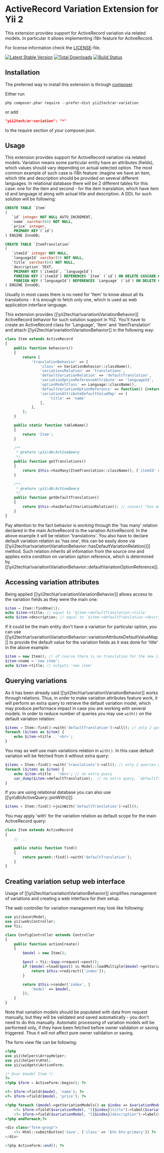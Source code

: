 ActiveRecord Variation Extension for Yii 2
==========================================

This extension provides support for ActiveRecord variation via related models.
In particular it allows implementing i18n feature for ActiveRecord.

For license information check the [LICENSE](LICENSE.md)-file.

[![Latest Stable Version](https://poser.pugx.org/yii2tech/ar-variation/v/stable.png)](https://packagist.org/packages/yii2tech/ar-variation)
[![Total Downloads](https://poser.pugx.org/yii2tech/ar-variation/downloads.png)](https://packagist.org/packages/yii2tech/ar-variation)
[![Build Status](https://travis-ci.org/yii2tech/ar-variation.svg?branch=master)](https://travis-ci.org/yii2tech/ar-variation)


Installation
------------

The preferred way to install this extension is through [composer](http://getcomposer.org/download/).

Either run

```
php composer.phar require --prefer-dist yii2tech/ar-variation
```

or add

```json
"yii2tech/ar-variation": "*"
```

to the require section of your composer.json.


Usage
-----

This extension provides support for ActiveRecord variation via related models.
Variation means some particular entity have an attributes (fields), which values should vary depending on actual
selected option.
The most common example of such case is i18n feature: imagine we have an item, which title and description should
be provided on several different languages. In relational database there will be 2 different tables for this case:
one for the item and second - for the item translation, which have item id and language id along with actual title
and description. A DDL for such solution will be following:

```sql
CREATE TABLE `Item`
(
   `id` integer NOT NULL AUTO_INCREMENT,
   `name` varchar(64) NOT NULL,
   `price` integer,
    PRIMARY KEY (`id`)
) ENGINE InnoDB;

CREATE TABLE `ItemTranslation`
(
   `itemId` integer NOT NULL,
   `languageId` varchar(5) NOT NULL,
   `title` varchar(64) NOT NULL,
   `description` TEXT,
    PRIMARY KEY (`itemId`, `languageId`)
    FOREIGN KEY (`itemId`) REFERENCES `Item` (`id`) ON DELETE CASCADE ON UPDATE CASCADE,
    FOREIGN KEY (`languageId`) REFERENCES `Language` (`id`) ON DELETE CASCADE ON UPDATE CASCADE,
) ENGINE InnoDB;
```

Usually in most cases there is no need for 'Item' to know about all its translations - it is enough to fetch
only one, which is used as web application interface language.

This extension provides [[\yii2tech\ar\variation\VariationBehavior]] ActiveRecord behavior for such solution
support in Yii2. You'll have to create an ActiveRecord class for 'Language', 'Item' and 'ItemTranslation' and
attach [[\yii2tech\ar\variation\VariationBehavior]] in the following way:

```php
class Item extends ActiveRecord
{
    public function behaviors()
    {
        return [
            'translationBehavior' => [
                'class' => VariationBehavior::className(),
                'variationsRelation' => 'translations',
                'defaultVariationRelation' => 'defaultTranslation',
                'variationOptionReferenceAttribute' => 'languageId',
                'optionModelClass' => Language::className(),
                'defaultVariationOptionReference' => function() {return Yii::$app->language;},
                'variationAttributeDefaultValueMap' => [
                    'title' => 'name'
                ],
            ],
        ];
    }

    public static function tableName()
    {
        return 'Item';
    }

    /**
     * @return \yii\db\ActiveQuery
     */
    public function getTranslations()
    {
        return $this->hasMany(ItemTranslation::className(), ['itemId' => 'id']);
    }

    /**
     * @return \yii\db\ActiveQuery
     */
    public function getDefaultTranslation()
    {
        return $this->hasDefaultVariationRelation(); // convert "has many translations" into "has one defaultTranslation"
    }
}
```

Pay attention to the fact behavior is working through the 'has many' relation declared in the main ActiveRecord to
the variation ActiveRecord. In the above example it will be relation 'translations'. You also have to declare default
variation relation as 'has one', this can be easily done via [[\yii2tech\ar\variation\VariationBehavior::hasDefaultVariationRelation()]]
method. Such relation inherits all infomation from the source one and applies extra condition on variation option reference,
which is determined by [[\yii2tech\ar\variation\VariationBehavior::defaultVariationOptionReference]].


## Accessing variation attributes <span id="accessing-variation-attributes"></span>

Being applied [[\yii2tech\ar\variation\VariationBehavior]] allows access to the variation fields as they were
the main one:

```php
$item = Item::findOne(1);
echo $item->title; // equal to `$item->defaultTranslation->title`
echo $item->description; // equal to `$item->defaultTranslation->description`
```

If it could be the main entity don't have a variation for particular option, you can use [[\yii2tech\ar\variation\VariationBehavior::variationAttributeDefaultValueMap]]
to provide the default value for the variation fields as it was done for 'title' in the above example:

```php
$item = new Item(); // of course there is no translation for the new item
$item->name = 'new item';
echo $item->title; // outputs 'new item'
```


## Querying variations <span id="querying-variations"></span>

As it has been already said [[\yii2tech\ar\variation\VariationBehavior]] works through relations. Thus, in order to make
variation attributes feature work, it will perform an extra query to retrieve the default variation model, which may
produce performace impact in case you are working with several models.
In order to reduce number of queries you may use `with()` on the default variation relation:

```php
$items = Item::find()->with('defaultTranslation')->all(); // only 2 queries will be performed
foreach ($items as $item) {
    echo $item->title . '<br>';
}
```

You may as well use main variations relation in `with()`. In this case default variation will be fetched from it without
extra query:

```php
$items = Item::find()->with('translations')->all(); // only 2 queries will be performed
foreach ($items as $item) {
    echo $item->title . '<br>'; // no extra query
    var_dump($item->defaultTranslation);  // no extra query, `defaultTranslation` is populated from `translations`
}
```

If you are using relational database you can also use [[\yii\db\ActiveQuery::joinWith()]]:

```php
$items = Item::find()->joinWith('defaultTranslation')->all();
```

You may apply 'with' for the variation relation as default scope for the main ActiveRecord query:

```php
class Item extends ActiveRecord
{
    // ...

    public static function find()
    {
        return parent::find()->with('defaultTranslation');
    }
}
```


## Creating variation setup web interface <span id="creating-variation-setup-web-interface"></span>

Usage of [[\yii2tech\ar\variation\VariationBehavior]] simplifies management of variations and creating a web interface
for their setup.

The web controller for variation management may look like following:

```php
use yii\base\Model;
use yii\web\Controller;
use Yii;

class ConfigController extends Controller
{
    public function actionCreate()
    {
        $model = new Item();

        $post = Yii::$app->request->post();
        if ($model->load($post) && Model::loadMultiple($model->getVariationModels(), $post) && $model->save()) {
            return $this->redirect(['index']);
        }

        return $this->render('index', [
            'model' => $model,
        ]);
    }
}
```

Note that variation models should be populated with data from request manually, but they will be validated and saved
automatically - you don't need to do this manually. Automatic processing of variation models will be performed only, if
they have been fetched before owner validation or saving triggered. Thus it will not affect pure owner validation or saving.

The form view file can be following:

```php
<?php
use yii\helpers\ArrayHelper;
use yii\helpers\Html;
use yii\widgets\ActiveForm;

/* @var $model Item */
?>
<?php $form = ActiveForm::begin(); ?>

<?= $form->field($model, 'name'); ?>
<?= $form->field($model, 'price'); ?>

<?php foreach ($model->getVariationModels() as $index => $variationModel): ?>
    <?= $form->field($variationModel, "[{$index}]title")->label($variationModel->getAttributeLabel('title') . ' (' . $variationModel->languageId . ')'); ?>
    <?= $form->field($variationModel, "[{$index}]description")->label($variationModel->getAttributeLabel('description') . ' (' . $variationModel->languageId . ')'); ?>
<?php endforeach;?>

<div class="form-group">
    <?= Html::submitButton('Save', ['class' => 'btn btn-primary']) ?>
</div>

<?php ActiveForm::end(); ?>
```
